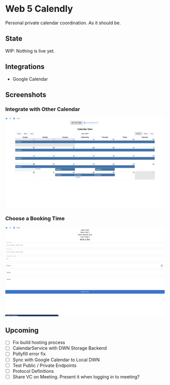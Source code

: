 # Web 5 Calendly

Personal private calendar coordination. As it should be.

## State

WIP: Nothing is live yet. 


## Integrations 

- Google Calendar

## Screenshots

### Integrate with Other Calendar
![Calendar](./public/calendar.png)

### Choose a Booking Time
![Book](./public/book.png)

## Upcoming

- [ ] Fix build hosting process
- [ ] CalendarService with DWN Storage Backend
- [ ] Pollyfill error fix
- [ ] Sync with Google Calendar to Local DWN
- [ ] Test Public / Private Endpoints
- [ ] Protocol Definitions
- [ ] Share VC on Meeting. Present it when logging in to meeting? 
